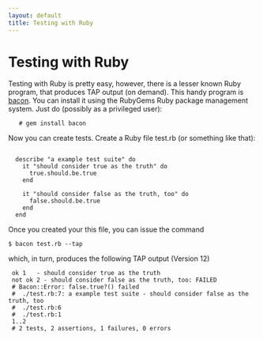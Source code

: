 ```yaml
---
layout: default
title: Testing with Ruby
---
```


# Testing with Ruby

Testing with Ruby is pretty easy, however, there is a lesser known Ruby program, that produces TAP output (on demand). This handy program is [bacon](http://github.com/chneukirchen/bacon/tree/master). You can install it using the RubyGems Ruby package management system. Just do (possibly as a privileged user):

```
   # gem install bacon
```

Now you can create tests. Create a Ruby file test.rb (or something like that):

```

  describe "a example test suite" do
    it "should consider true as the truth" do
      true.should.be.true
    end
    
    it "should consider false as the truth, too" do
      false.should.be.true
    end
  end

```

Once you created your this file, you can issue the command

```
$ bacon test.rb --tap
```

which, in turn, produces the following TAP output (Version 12)

```
 ok 1   - should consider true as the truth
 not ok 2 - should consider false as the truth, too: FAILED
 # Bacon::Error: false.true?() failed
 # 	./test.rb:7: a example test suite - should consider false as the truth, too
 # 	./test.rb:6
 # 	./test.rb:1
 1..2
 # 2 tests, 2 assertions, 1 failures, 0 errors
```